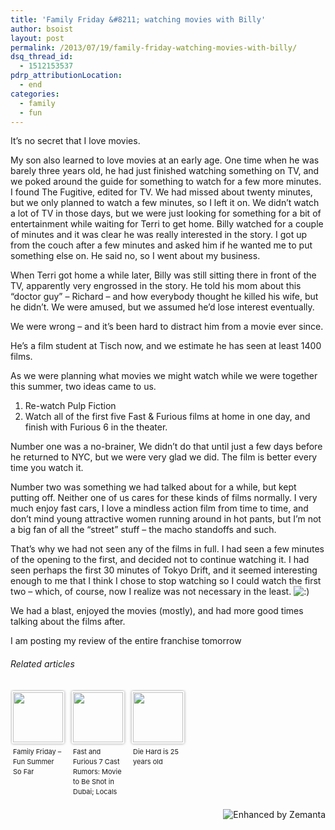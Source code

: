 ```yaml
---
title: 'Family Friday &#8211; watching movies with Billy'
author: bsoist
layout: post
permalink: /2013/07/19/family-friday-watching-movies-with-billy/
dsq_thread_id:
  - 1512153537
pdrp_attributionLocation:
  - end
categories:
  - family
  - fun
---
```

It&#8217;s no secret that I love movies.

My son also learned to love movies at an early age. One time when he was barely three years old, he had just finished watching something on TV, and we poked around the guide for something to watch for a few more minutes. I found The Fugitive, edited for TV. We had missed about twenty minutes, but we only planned to watch a few minutes, so I left it on. We didn&#8217;t watch a lot of TV in those days, but we were just looking for something for a bit of entertainment while waiting for Terri to get home. Billy watched for a couple of minutes and it was clear he was really interested in the story. I got up from the couch after a few minutes and asked him if he wanted me to put something else on. He said no, so I went about my business.

When Terri got home a while later, Billy was still sitting there in front of the TV, apparently very engrossed in the story. He told his mom about this &#8220;doctor guy&#8221; &#8211; Richard &#8211; and how everybody thought he killed his wife, but he didn&#8217;t. We were amused, but we assumed he&#8217;d lose interest eventually.

We were wrong &#8211; and it&#8217;s been hard to distract him from a movie ever since.

He&#8217;s a film student at Tisch now, and we estimate he has seen at least 1400 films.

As we were planning what movies we might watch while we were together this summer, two ideas came to us.

  1. Re-watch Pulp Fiction
  2. Watch all of the first five Fast & Furious films at home in one day, and finish with Furious 6 in the theater.

Number one was a no-brainer, We didn&#8217;t do that until just a few days before he returned to NYC, but we were very glad we did. The film is better every time you watch it.

Number two was something we had talked about for a while, but kept putting off. Neither one of us cares for these kinds of films normally. I very much enjoy fast cars, I love a mindless action film from time to time, and don&#8217;t mind young attractive women running around in hot pants, but I&#8217;m not a big fan of all the &#8220;street&#8221; stuff &#8211; the macho standoffs and such.

That&#8217;s why we had not seen any of the films in full. I had seen a few minutes of the opening to the first, and decided not to continue watching it. I had seen perhaps the first 30 minutes of Tokyo Drift, and it seemed interesting enough to me that I think I chose to stop watching so I could watch the first two &#8211; which, of course, now I realize was not necessary in the least. <img src='http://archive.whsjr.soistmann.com/oped/wp-includes/images/smilies/icon_smile.gif' alt=':)' class='wp-smiley' /> 

We had a blast, enjoyed the movies (mostly), and had more good times talking about the films after.

I am posting my review of the entire franchise tomorrow

<h6 class="zemanta-related-title" style="font-size: 1em;">
  Related articles
</h6>

<ul class="zemanta-article-ul zemanta-article-ul-image" style="margin: 0; padding: 0; overflow: hidden;">
  <li class="zemanta-article-ul-li-image zemanta-article-ul-li" style="padding: 0; background: none; list-style: none; display: block; float: left; vertical-align: top; text-align: left; width: 84px; font-size: 11px; margin: 2px 10px 10px 2px;">
    <a style="box-shadow: 0px 0px 4px #999; padding: 2px; display: block; border-radius: 2px; text-decoration: none;" href="http://whsjr.soistmann.com/oped/2013/07/12/family-friday-fun-summer-so-far/" target="_blank"><img style="padding: 0; margin: 0; border: 0; display: block; width: 80px; max-width: 100%;" alt="" src="http://i.zemanta.com/noimg_123_80_80.jpg" /></a><a style="display: block; overflow: hidden; text-decoration: none; line-height: 12pt; height: 80px; padding: 5px 2px 0 2px;" href="http://whsjr.soistmann.com/oped/2013/07/12/family-friday-fun-summer-so-far/" target="_blank">Family Friday &#8211; Fun Summer So Far</a>
  </li>
  <li class="zemanta-article-ul-li-image zemanta-article-ul-li" style="padding: 0; background: none; list-style: none; display: block; float: left; vertical-align: top; text-align: left; width: 84px; font-size: 11px; margin: 2px 10px 10px 2px;">
    <a style="box-shadow: 0px 0px 4px #999; padding: 2px; display: block; border-radius: 2px; text-decoration: none;" href="http://www.hngn.com/articles/7787/20130715/fast-furious-7-cast-rumors-movie-shot-dubai-locals-used.htm" target="_blank"><img style="padding: 0; margin: 0; border: 0; display: block; width: 80px; max-width: 100%;" alt="" src="http://i.zemanta.com/185386727_80_80.jpg" /></a><a style="display: block; overflow: hidden; text-decoration: none; line-height: 12pt; height: 80px; padding: 5px 2px 0 2px;" href="http://www.hngn.com/articles/7787/20130715/fast-furious-7-cast-rumors-movie-shot-dubai-locals-used.htm" target="_blank">Fast and Furious 7 Cast Rumors: Movie to Be Shot in Dubai; Locals to be Used in Film</a>
  </li>
  <li class="zemanta-article-ul-li-image zemanta-article-ul-li" style="padding: 0; background: none; list-style: none; display: block; float: left; vertical-align: top; text-align: left; width: 84px; font-size: 11px; margin: 2px 10px 10px 2px;">
    <a style="box-shadow: 0px 0px 4px #999; padding: 2px; display: block; border-radius: 2px; text-decoration: none;" href="http://brandsandfilms.com/2013/07/die-hard-is-25-years-old/" target="_blank"><img style="padding: 0; margin: 0; border: 0; display: block; width: 80px; max-width: 100%;" alt="" src="http://i.zemanta.com/185979712_80_80.jpg" /></a><a style="display: block; overflow: hidden; text-decoration: none; line-height: 12pt; height: 80px; padding: 5px 2px 0 2px;" href="http://brandsandfilms.com/2013/07/die-hard-is-25-years-old/" target="_blank">Die Hard is 25 years old</a>
  </li>
</ul>

<div class="zemanta-pixie" style="margin-top: 10px; height: 15px;">
  <a class="zemanta-pixie-a" title="Enhanced by Zemanta" href="http://www.zemanta.com/?px"><img class="zemanta-pixie-img" style="border: none; float: right;" alt="Enhanced by Zemanta" src="http://img.zemanta.com/zemified_h.png?x-id=7dcace02-a1e0-496d-876a-0ec6c5c9b48f" /></a>
</div>
